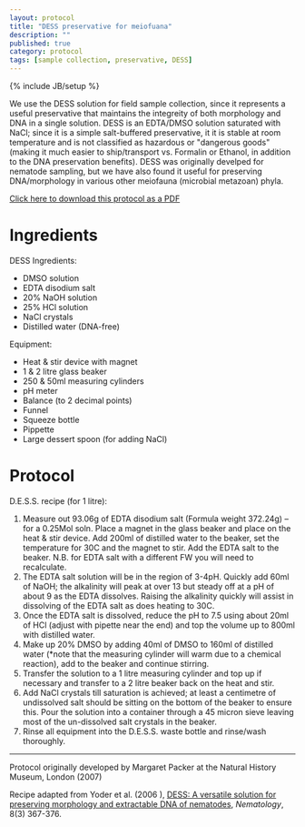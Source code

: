 ```yaml
---
layout: protocol
title: "DESS preservative for meiofuana"
description: ""
published: true
category: protocol
tags: [sample collection, preservative, DESS]
---
```

{% include JB/setup %}


We use the DESS solution for field sample collection, since it represents a useful preservative that maintains the integreity of both morphology and DNA in a single solution. DESS is an EDTA/DMSO solution saturated with NaCl; since it is a simple salt-buffered preservative, it it is stable at room temperature and is not classified as hazardous or "dangerous goods" (making it much easier to ship/transport vs. Formalin or Ethanol, in addition to the DNA preservation benefits). DESS was originally develped for nematode sampling, but we have also found it useful for preserving DNA/morphology in various other meiofauna (microbial metazoan) phyla.

[Click here to download this protocol as a PDF]

# Ingredients
DESS Ingredients:

* DMSO solution* EDTA disodium salt* 20% NaOH solution* 25% HCl solution* NaCl crystals* Distilled water (DNA-free)
Equipment:
* Heat & stir device with magnet* 1 & 2 litre glass beaker* 250 & 50ml measuring cylinders* pH meter* Balance (to 2 decimal points)* Funnel* Squeeze bottle* Pippette* Large dessert spoon (for adding NaCl)

# Protocol

D.E.S.S. recipe (for 1 litre):
1. Measure out 93.06g of EDTA disodium salt (Formula weight 372.24g) – for a 0.25Mol soln. Place a magnet in the glass beaker and place on the heat & stir device. Add 200ml of distilled water to the beaker, set the temperature for 30C and the magnet to stir. Add the EDTA salt to the beaker. N.B. for EDTA salt with a different FW you will need to recalculate.1. The EDTA salt solution will be in the region of 3-4pH. Quickly add 60ml of NaOH; the alkalinity will peak at over 13 but steady off at a pH of about 9 as the EDTA dissolves. Raising the alkalinity quickly will assist in dissolving of the EDTA salt as does heating to 30C. 1. Once the EDTA salt is dissolved, reduce the pH to 7.5 using about 20ml of HCl (adjust with pipette near the end) and top the volume up to 800ml with distilled water. 1. Make up 20% DMSO by adding 40ml of DMSO to 160ml of distilled water (*note that the measuring cylinder will warm due to a chemical reaction), add to the beaker and continue stirring.1. Transfer the solution to a 1 litre measuring cylinder and top up if necessary and transfer to a 2 litre beaker back on the heat and stir.1. Add NaCl crystals till saturation is achieved; at least a centimetre of undissolved salt should be sitting on the bottom of the beaker to ensure this. Pour the solution into a container through a 45 micron sieve leaving most of the un-dissolved salt crystals in the beaker.1. Rinse all equipment into the D.E.S.S. waste bottle and rinse/wash thoroughly.

---

Protocol originally developed by Margaret Packer at the Natural History Museum, London (2007)

Recipe adapted from Yoder et al. (2006	), [DESS: A versatile solution for preserving morphology and extractable DNA of nematodes], _Nematology_, 8(3) 367-376.


[DESS: A versatile solution for preserving morphology and extractable DNA of nematodes]: http://booksandjournals.brillonline.com/content/journals/10.1163/156854106778493448

[Click here to download this protocol as a PDF]: /assets/pdfs/607-SOW-DESS-recipe.pdf
